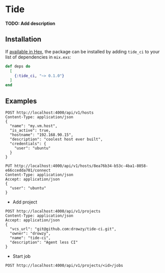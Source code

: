 # Tide

**TODO: Add description**

## Installation

If [available in Hex](https://hex.pm/docs/publish), the package can be installed
by adding `tide_ci` to your list of dependencies in `mix.exs`:

```elixir
def deps do
  [
    {:tide_ci, "~> 0.1.0"}
  ]
end
```

## Examples

```
POST http://localhost:4000/api/v1/hosts
Content-Type: application/json
{
  "name": "my.vm.host",
  "is_active": true,
  "hostname": "192.168.90.15",
  "description": "coolest host ever built",
  "credentials": {
    "user": "ubuntu"
  }
}
```
```
PUT http://localhost:4000/api/v1/hosts/8ea76b34-b53c-4ba1-8058-e66ccedda701/connect
Content-Type: application/json
Accept: application/json
{
  "user": "ubuntu"
}
```
* Add project
```
POST http://localhost:4000/api/v1/projects
Content-Type: application/json
Accept: application/json
{
  "vcs_url": "git@github.com:drowzy/tide-ci.git",
  "owner": "drowzy",
  "name": "tide-ci",
  "description": "Agent less CI"
}
```
* Start job
```
POST http://localhost:4000/api/v1/projects/<id>/jobs
```

